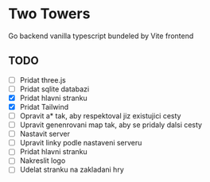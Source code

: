 # Two Towers

Go backend
vanilla typescript bundeled by Vite frontend

## TODO
- [ ] Pridat three.js
- [ ] Pridat sqlite databazi
- [x] Pridat hlavni stranku
- [x] Pridat Tailwind
- [ ] Opravit a* tak, aby respektoval jiz existujici cesty
- [ ] Upravit genenrovani map tak, aby se pridaly dalsi cesty
- [ ] Nastavit server
- [ ] Upravit linky podle nastaveni serveru
- [ ] Pridat hlavni stranku
- [ ] Nakreslit logo
- [ ] Udelat stranku na zakladani hry
